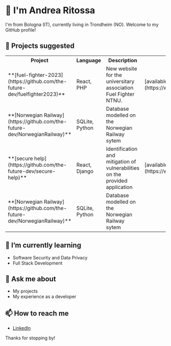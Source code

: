# 👋 I'm Andrea Ritossa 

I'm from Bologna (IT), currently living in Trondheim (NO). Welcome to my GitHub profile!

## 🔭 Projects suggested 

<table>
  <tr>
    <th>Project</th>
    <th>Language</th>
    <th>Description</th>
    <th>Link</th>
  </tr>
  <tr>
    <td>**[fuel-fighter-2023](https://github.com/the-future-dev/fuelfighter2023)**</td>
    <td>React, PHP</td>
    <td>New website for the universitary association Fuel Fighter NTNU.</td>
    <td>[available here](https://www.fuelfighter.no/)</td>
  </tr>
  <tr>
    <td>**[Norwegian Railway](https://github.com/the-future-dev/NorwegianRailway)**</td>
    <td>SQLite, Python</td>
    <td>Database modelled on the Norwegian Railway sytem</td>
    <td></td>
  </tr>
  <tr>
    <td>**[secure help](https://github.com/the-future-dev/secure-help)**</td>
    <td>React, Django</td>
    <td>Identification and mitigation of vulnerabilities on the provided application</td>
    <td>[available here](https://www.fuelfighter.no/)</td>
  </tr>
  <tr>
    <td>**[Norwegian Railway](https://github.com/the-future-dev/NorwegianRailway)**</td>
    <td>SQLite, Python</td>
    <td>Database modelled on the Norwegian Railway sytem</td>
    <td></td>
  </tr>
</table>

## 🌱 I’m currently learning
- Software Security and Data Privacy
- Full Stack Development

## 💬 Ask me about
- My projects
- My experience as a developer

## 📫 How to reach me
- [LinkedIn](https://www.linkedin.com/in/andrea-ritossa/)

Thanks for stopping by!
